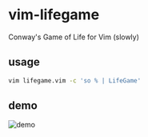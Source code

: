 # vim-lifegame
Conway's Game of Life for Vim (slowly)

## usage

```bash
vim lifegame.vim -c 'so % | LifeGame'
```

## demo

![demo](https://raw.githubusercontent.com/wiki/temmings/vim-lifegame/images/demo.gif)
